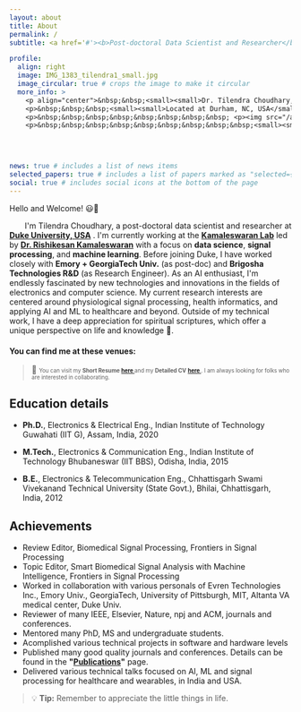 ```yaml
---
layout: about
title: About
permalink: /
subtitle: <a href='#'><b>Post-doctoral Data Scientist and Researcher</b></a>

profile:
  align: right
  image: IMG_1383_tilendra1_small.jpg
  image_circular: true # crops the image to make it circular
  more_info: >
    <p align="center">&nbsp;&nbsp;<small><small>Dr. Tilendra Choudhary, Ph.D.</small></small> </p>
    <p>&nbsp;&nbsp;&nbsp;<small><small>Located at Durham, NC, USA</small></small></p>
    <p>&nbsp;&nbsp;&nbsp;&nbsp;&nbsp;&nbsp;&nbsp;&nbsp; <p><img src="/assets/img/myQR.png" alt="Scan me!" width="90" height="90" align="center"></p></p>
    <p>&nbsp;&nbsp;&nbsp;&nbsp;&nbsp;&nbsp;&nbsp;&nbsp;&nbsp;<small><small> h-index: 12</small></small></p>

    
    

news: true # includes a list of news items
selected_papers: true # includes a list of papers marked as "selected={true}"
social: true # includes social icons at the bottom of the page
---
```


Hello and Welcome! :smiley::wave: 


&nbsp;&nbsp;&nbsp;&nbsp;&nbsp;&nbsp; I'm Tilendra Choudhary, a post-doctoral data scientist and researcher at [<b>Duke University, USA</b>](https://duke.edu/) <i class="fa-solid fa-building-columns"></i>. I'm currently working at the [<b>Kamaleswaran Lab</b>](https://www.kamaleswaran.com/home) led by [<b>Dr. Rishikesan Kamaleswaran</b>](https://surgery.duke.edu/profile/rishi-kamaleswaran) with a focus on <b>data science</b>, <b>signal processing</b>, and <b>machine learning</b>. Before joining Duke, I have worked closely with <b>Emory + GeorgiaTech Univ.</b> (as post-doc) and <b>Brigosha Technologies R&D</b> (as Research Engineer). As an AI enthusiast, I'm endlessly fascinated by new technologies and innovations in the fields of electronics and computer science. My current research interests are centered around physiological signal processing, health informatics, and applying AI and ML to healthcare and beyond. Outside of my technical work, I have a deep appreciation for spiritual scriptures, which offer a unique perspective on life and knowledge :open_book:.

<b>You can find me at these venues:</b> <big><big> &nbsp;&nbsp; [<i class="fa-brands fa-google-scholar"></i>](https://scholar.google.com/citations?user=7YiBBC8AAAAJ&hl=en&inst=10163712085368340378) &nbsp;&nbsp; [<i class="fa-brands fa-researchgate"></i>](https://www.researchgate.net/profile/Tilendra-Choudhary-2) &nbsp;&nbsp; [<i class="fa-brands fa-linkedin"></i>](https://www.linkedin.com/in/tilendra-choudhary-3111b16a/) &nbsp;&nbsp; [<i class="fa-brands fa-square-github"></i>](https://github.com/tilendra)
 </big></big> 


> :jack_o_lantern: <small><small> You can visit my <b>Short Resume</b> [<b>here <i class="fa-solid fa-file-pdf"></i></b>](/assets/pdf/Tilendra_Short_Resume.pdf) and my <b>Detailed CV</b> [<b>here <i class="fa-solid fa-file-pdf"></i></b>](/assets/pdf/Tilendra_Detailed_CV.pdf). I am always looking for folks who are interested in collaborating. </small></small>




## Education details

- <b>Ph.D.</b>, Electronics & Electrical Eng.,
Indian Institute of Technology Guwahati (IIT G), Assam, India, 2020

- <b>M.Tech.</b>, Electronics & Communication Eng.,
Indian Institute of Technology Bhubaneswar (IIT BBS), Odisha, India, 2015

- <b>B.E.</b>, Electronics & Telecommunication Eng.,
Chhattisgarh Swami Vivekanand Technical University (State Govt.), Bhilai, Chhattisgarh, India, 2012

## Achievements <i class="fa-solid fa-award fa-bounce" style="color: #062398;"></i>

- Review Editor, Biomedical Signal Processing, Frontiers in Signal Processing
- Topic Editor, Smart Biomedical Signal Analysis with Machine Intelligence, Frontiers in Signal Processing
- Worked in collaboration with various personals of Evren Technologies Inc., Emory Univ., GeorgiaTech, University of Pittsburgh, MIT, Altanta VA medical center, Duke Univ.
- Reviewer of many IEEE, Elsevier, Nature, npj and ACM, journals and conferences.
- Mentored many PhD, MS and undergraduate students.
- Acomplished various technical projects in software and hardware levels  
- Published many good quality journals and conferences. Details can be found in the <b>"[Publications](/publications/)"</b> page.  
- Delivered various technical talks focused on AI, ML and signal processing for healthcare and wearables, in India and USA.  

> :bulb: **Tip:** Remember to appreciate the little things in life.



<!--
### <b>Other links:</b>
 
  &nbsp;&nbsp;&nbsp;&nbsp;&nbsp;&nbsp;&nbsp;&nbsp;&nbsp;&nbsp;&nbsp;&nbsp;
 <i class="fa-brands fa-researchgate"></i>: [My ResearchGate](https://www.researchgate.net/profile/Tilendra-Choudhary-2) &nbsp;&nbsp;&nbsp;&nbsp;&nbsp;&nbsp;&nbsp;&nbsp;&nbsp;&nbsp;&nbsp;&nbsp;
 <i class="fa-brands fa-linkedin"></i>: [My LinkedIn](https://www.linkedin.com/in/tilendra-choudhary-3111b16a/)
 
  &nbsp;&nbsp;&nbsp;&nbsp;&nbsp;&nbsp;&nbsp;&nbsp;&nbsp;&nbsp;&nbsp;&nbsp;
 <i class="fa-brands fa-square-github"></i>: [My Github profile](https://github.com/tilendra) &nbsp;&nbsp;&nbsp;&nbsp;&nbsp;&nbsp;&nbsp;&nbsp;&nbsp;&nbsp;&nbsp;&nbsp;
 <i class="fa-brands fa-google-scholar"></i>: [My Google Scholar](https://scholar.google.com/citations?user=7YiBBC8AAAAJ&hl=en&inst=10163712085368340378)
 -->
 
 
